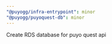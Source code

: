 ```yaml
---
"@puyogg/infra-entrypoint": minor
"@puyogg/puyoquest-db": minor
---
```


Create RDS database for puyo quest api
